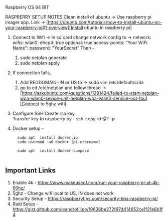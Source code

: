 Raspberry OS 64 BIT

RASPBERRY SETUP NOTES Clean install of ubuntu -> Use raspberry pi imager app. 
Link -> [https://ubuntu.com/tutorials/how-to-install-ubuntu-on-your-raspberry-pi#1-overview][Install ubuntu in raspberry pi]

1. Connect to Wifi ->
   In sd card change network config to ->
   network:
   wifis:
   wlan0:
   dhcp4: true optional: true access-points:
   "Your WiFi Name":
   password: "YourSecret"
   Then -
    1. sudo netplan generate
    2. sudo netplan apply

2. If connection fails,

   1. Add REGDOMAIN=IN or US to -> sudo vim /etc/default/crda
   2. go to cd /etc/netplan and follow thread
      -> [https://askubuntu.com/questions/1291424/failed-to-start-netplan-wpa-wlan0-sevice-unit-netplan-wpa-wlan0-service-not-fou][Connect to 5ghz wifi]

3. Configure SSH Create rsa key.   
   Transfer key to raspberry by - ssh-copy-id <username>@?<host> -p<ssh port>

4. Docker setup -
      ```
        sudo apt  install docker.io
        sudo usermod -aG docker [pi-username]
        
        sudo apt  install docker-compose
        
     ```


##  Important Links

1. Enable 4k - https://www.makeuseof.com/run-your-raspberry-pi-at-4k-60hz/
2. 5ghz - Change wifi local to US, IN does not work
3. Security Setup - https://raspberrytips.com/security-tips-raspberry-pi/
4. Raid Setup - https://gist.github.com/leandrofilipe/f9636be272f97d414652ce1f21e6b1f4
